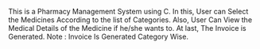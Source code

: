 This is a Pharmacy Management System using C.
In this, User can Select the Medicines According to the list of Categories.
Also, User Can View the Medical Details of the Medicine if he/she wants to.
At last, The Invoice is Generated.
Note : Invoice Is Generated Category Wise. 
